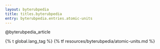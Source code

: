 ```yaml
---
layout: byterubpedia
title: titles.byterubpedia
entry: byterubpedia.entries.atomic-units
---
```


@byterubpedia_article

{% t global.lang_tag %}
{% tf resources/byterubpedia/atomic-units.md %}
